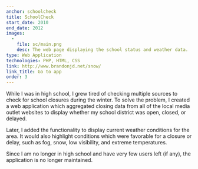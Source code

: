 ```yaml
---
anchor: schoolcheck
title: SchoolCheck
start_date: 2010
end_date: 2012
images:
  -
    file: sc/main.png
    desc: The web page displaying the school status and weather data.
type: Web Application
technologies: PHP, HTML, CSS
link: http://www.brandonjd.net/snow/
link_title: Go to app
order: 3
---
```

While I was in high school, I grew tired of checking multiple sources to check for school closures during the winter.
To solve the problem, I created a web application which aggregated closing data from all of the local media outlet
websites to display whether my school district was open, closed, or delayed.

Later, I added the functionality to display current weather conditions for the area. It would also highlight conditions
which were favorable for a closure or delay, such as fog, snow, low visibility, and extreme temperatures.

Since I am no longer in high school and have very few users left (if any), the application is no longer maintained.

